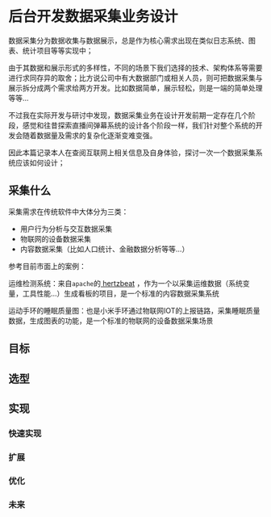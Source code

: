 # 后台开发数据采集业务设计

数据采集分为数据收集与数据展示，总是作为核心需求出现在类似日志系统、图表、统计项目等等实现中；

由于其数据和展示形式的多样性，不同的场景下我们选择的技术、架构体系等需要进行求同存异的取舍；比方说公司中有大数据部门或相关人员，则可把数据采集与展示拆分成两个需求给两方开发。比如数据简单，展示轻松，则是一端的简单处理等等...

不过我在实际开发与研讨中发现，数据采集业务在设计开发前期一定存在几个阶段，感觉和往昔探索直播间弹幕系统的设计各个阶段一样，我们针对整个系统的开发会随着数据量及需求的复杂化逐渐变难变强。

因此本篇记录本人在查阅互联网上相关信息及自身体验，探讨一次一个数据采集系统应该如何设计；

## 采集什么

采集需求在传统软件中大体分为三类：

- 用户行为分析与交互数据采集
- 物联网的设备数据采集
- 内容数据采集（比如人口统计、金融数据分析等等...）

参考目前市面上的案例：

运维检测系统：来自`apache`的[ hertzbeat](https://github.com/apache/hertzbeat) ，作为一个以采集运维数据（系统变量，工具性能...）生成看板的项目，是一个标准的内容数据采集系统

运动手环的睡眠质量图：也是小米手环通过物联网IOT的上报链路，采集睡眠质量数据，生成图表的功能，是一个标准的物联网的设备数据采集场景



## 目标

## 选型

## 实现

### 快速实现

### 扩展

### 优化

### 未来